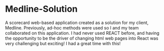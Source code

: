 # Medline-Solution
A scorecard web-based application created as a solution for my client, Medline. Previously, ad-hoc methods were used so I and my team collaborated on this application. I had never used REACT before, and having the opportunity to be the driver of changing html web pages into React was very challenging but exciting! I had a great time with this!
